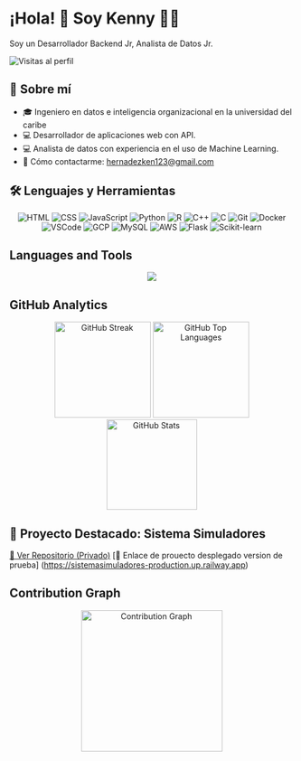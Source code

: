 # ¡Hola! 👋 Soy Kenny 🧑‍💻
Soy un Desarrollador Backend Jr, Analista de Datos Jr.

![Visitas al perfil](https://komarev.com/ghpvc/?username=tuusuario&color=blue)

## 🚀 Sobre mí
- 🎓 Ingeniero en datos e inteligencia organizacional en la universidad del caribe
- 💻 Desarrollador de aplicaciones web con API.
- 💻 Analista de datos con experiencia en el uso de Machine Learning.
- 📩 Cómo contactarme: [hernadezken123@gmail.com](mailto:hernadezken123@gmail.com)

<h2>🛠️ Lenguajes y Herramientas</h2>

<div align="center">
    <img src="https://img.shields.io/badge/HTML-000000?style=for-the-badge&logo=html5" alt="HTML" />
    <img src="https://img.shields.io/badge/CSS-000000?style=for-the-badge&logo=css3" alt="CSS" />
    <img src="https://img.shields.io/badge/JavaScript-000000?style=for-the-badge&logo=javascript" alt="JavaScript" />
    <img src="https://img.shields.io/badge/Python-000000?style=for-the-badge&logo=python" alt="Python" />
    <img src="https://img.shields.io/badge/R-000000?style=for-the-badge&logo=r" alt="R" />
    <img src="https://img.shields.io/badge/C++-000000?style=for-the-badge&logo=c%2B%2B" alt="C++" />
    <img src="https://img.shields.io/badge/C-000000?style=for-the-badge&logo=c" alt="C" />
    <img src="https://img.shields.io/badge/Git-000000?style=for-the-badge&logo=git" alt="Git" />
    <img src="https://img.shields.io/badge/Docker-000000?style=for-the-badge&logo=docker" alt="Docker" />
    <img src="https://img.shields.io/badge/VSCode-000000?style=for-the-badge&logo=visualstudiocode" alt="VSCode" />
    <img src="https://img.shields.io/badge/GCP-000000?style=for-the-badge&logo=googlecloud" alt="GCP" />
    <img src="https://img.shields.io/badge/MySQL-000000?style=for-the-badge&logo=mysql" alt="MySQL" />
    <img src="https://img.shields.io/badge/AWS-000000?style=for-the-badge&logo=amazonaws" alt="AWS" />
    <img src="https://img.shields.io/badge/Flask-000000?style=for-the-badge&logo=flask" alt="Flask" />
   <img src="https://img.shields.io/badge/Scikit-learn-000000?style=for-the-badge&logo=scikit-learn" alt="Scikit-learn" />
</div>

## Languages and Tools

<div align="center">
    <img src="https://skillicons.dev/icons?i=html,css,js,python,r,cpp,c,git,docker,vscode,gcp,mysql,aws,flask,scikit-learn" />
</div>

## GitHub Analytics

<p align="center" padding-bottom: "25px">
  <!-- GitHub Streak -->
  <picture>
    <source srcset="https://github-readme-streak-stats.herokuapp.com/?user=DarknessWolf64&theme=dark&background=000&sideLabels=ffffff&ring=0084FF&fire=0084FF&currStreakLabel=0084FF&sideNums=ffffff&currStreakNum=ffffff&dates=ffffff" media="(prefers-color-scheme: dark)" />
    <source srcset="https://github-readme-streak-stats.herokuapp.com/?user=DarknessWolf64&theme=default&background=fff&sideLabels=000&ring=0084FF&fire=0084ff&currStreakLabel=0084FF&sideNums=000&currStreakNum=000&dates=000" media="(prefers-color-scheme: light), (prefers-color-scheme: no-preference)" />
    <img height = "170em" src="https://github-readme-streak-stats.herokuapp.com/?user=DarknessWolf64&theme=default" alt="GitHub Streak" />
  </picture>

  <!-- GitHub Top Languages -->
  <picture>
    <source srcset="https://github-readme-stats.vercel.app/api/top-langs/?username=DarknessWolf64&layout=compact&title_color=0084ff&text_color=ffffff&bg_color=000&hide=jupyter%20notebook,c%2B%2B" media="(prefers-color-scheme: dark)" />
    <source srcset="https://github-readme-stats.vercel.app/api/top-langs/?username=DarknessWolf64&layout=compact&title_color=0084ff&text_color=000&bg_color=fff&hide=jupyter%20notebook,c%2B%2B" media="(prefers-color-scheme: light), (prefers-color-scheme: no-preference)" />
    <img height = "170em"  src="https://github-readme-stats.vercel.app/api/top-langs/?username=DarknessWolf64&layout=compact&theme=default" alt="GitHub Top Languages" />
  </picture>

  <!-- GitHub Stats -->
  <picture>
    <source srcset="https://github-readme-stats.vercel.app/api?username=DarknessWolf64&show_icons=true&title_color=0084ff&text_color=ffffff&bg_color=000&icon_color=0084ff" media="(prefers-color-scheme: dark)" />
    <source srcset="https://github-readme-stats.vercel.app/api?username=DarknessWolf64&show_icons=true&title_color=0084ff&text_color=000&bg_color=fff&icon_color=0084ff" media="(prefers-color-scheme: light), (prefers-color-scheme: no-preference)" />
    <img height = "160em"  src="https://github-readme-stats.vercel.app/api?username=DarknessWolf64&show_icons=true&theme=default" alt="GitHub Stats" />
  </picture>

  <!-- GitHub Repo -->
  <picture>
    <source srcset="https://github-readme-stats.vercel.app/api/pin/?username=DarknessWolf64&repo=quick-cyber-store&title_color=0084ff&text_color=ffffff&bg_color=000&icon_color=fff" media="(prefers-color-scheme: dark)" />
    <source srcset="https://github-readme-stats.vercel.app/api/pin/?username=DarknessWolf64&repo=quick-cyber-store&title_color=0084ff&text_color=000&bg_color=fff&icon_color=0084ff" media="(prefers-color-scheme: light), (prefers-color-scheme: no-preference)" />
  </picture>
</p>

## 🔗 Proyecto Destacado: Sistema Simuladores  
[🔗 Ver Repositorio (Privado)](https://github.com/DarknessWolf64/Sistema_Simuladores)
[🔗 Enlace de prouecto desplegado version de prueba]
(https://sistemasimuladores-production.up.railway.app)



## Contribution Graph

<p align="center" padding-bottom: "20px">
  <!-- Contribution Graph -->
  <picture>
    <source srcset="https://github-readme-activity-graph.vercel.app/graph?username=DarknessWolf64&title_color=0084ff&text_color=ffffff&bg_color=000&line=0084ff&point=fff&color=fff&area=true&area_color=0098ff" media="(prefers-color-scheme: dark)" />
    <source srcset="https://github-readme-activity-graph.vercel.app/graph?username=DarknessWolf64&title_color=0084ff&text_color=000&bg_color=fff&line=0084ff&point=0060ff&color=000&area=true&area_color=0088ff" media="(prefers-color-scheme: light), (prefers-color-scheme: no-preference)" />
    <img height = "250em" src="https://github-readme-activity-graph.vercel.app/graph?username=DarknessWolf64&theme=default" alt="Contribution Graph" />
  </picture>
</p>

